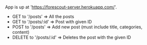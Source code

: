 App is up at 'https://forescout-server.herokuapp.com/'.

- GET to '/posts' => All the posts
- GET to '/posts/:id' => Post with given ID
- POST to '/posts' => Add new post (must include title, categories, content)
- DELETE to '/posts/:id' => Deletes the post with the given ID